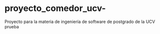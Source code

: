 # proyecto_comedor_ucv-
Proyecto para la materia de ingeniería de software de postgrado de la UCV
prueba